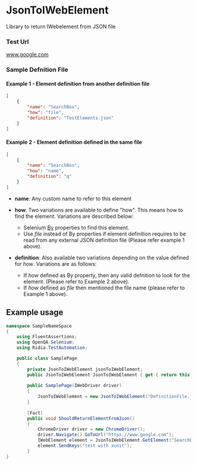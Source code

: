 # JsonToIWebElement
Library to return IWebelement from JSON file

### Test Url
www.google.com

### Sample Defnition File

#### Example 1 - Element definition from another definition file

```json
[
    {
	    "name": "SearchBox",
	    "how": "file",
	    "definition": "TestElements.json"
    }
]
```

#### Example 2 - Element definition defined in the same file

```json
[
    {
	    "name": "SearchBox",
	    "how": "name",
	    "definition": "q"
    }
]
```

- **name**: Any custom name to refer to this element
- **how**: Two variations are available to define "how". This means how to find the element. Variations are described below:  
  - Selenium [By](https://seleniumhq.github.io/selenium/docs/api/java/org/openqa/selenium/By.html) properties to find this element.
  - Use _file_ instead of By properties if element definition requires to be read from any external JSON definition file (Please refer example 1 above). 

- **definition**: Also available two variations depending on the value defined for _how_. Variations are as follows:

    - If _how_ defined as By property, then any valid defnition to look for the element. (Please refer to Example 2 above).  
    - If _how_ defined as _file_ then mentioned the file name (please refer to Example 1 above).

## Example usage
```csharp
namespace SampleNameSpace
{
    using FluentAssertions;
    using OpenQA.Selenium;
    using Ridia.TestAutomation;

    public class SamplePage
    {
        private JsonToIWebElement jsonToIWebElement;
        public JsonToIWebElement JsonToIWebElement { get { return this.jsonToIWebElement; } set { this.jsonToIWebElement = value; } }
        
        public SamplePage(IWebDriver driver)
        {
            JsonToIWebElement = new JsonToIWebElement("DefinitionFile.json", driver);
        }
        
        [Fact]
        public void ShouldReturnElementFromJson()
        {
            ChromeDriver driver = new ChromeDriver();
            driver.Navigate().GoToUrl("https://www.google.com");
            IWebElement element = JsonToIWebElement.GetElement("SearchBox");
            element.SendKeys("test with xunit");
        }
}
```
